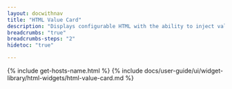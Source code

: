 ```yaml
---
layout: docwithnav
title: "HTML Value Card"
description: "Displays configurable HTML with the ability to inject values from the selected data source. For example, display single or multiple attribute values."
breadcrumbs: "true"
breadcrumbs-steps: "2"
hidetoc: "true"

---
```

{% include get-hosts-name.html %}
{% include docs/user-guide/ui/widget-library/html-widgets/html-value-card.md %}
